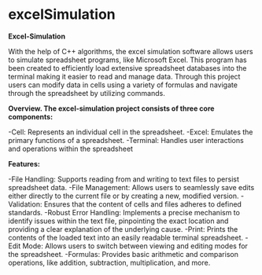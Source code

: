 # excelSimulation

**Excel-Simulation**

With the help of C++ algorithms, the excel simulation software allows users to simulate spreadsheet programs, like Microsoft Excel. This program has been created to efficiently load extensive spreadsheet databases into the terminal making it easier to read and manage data. Through this project users can modify data in cells using a variety of formulas and navigate through the spreadsheet by utilizing commands.

**Overview. The excel-simulation project consists of three core components:**

-Cell: Represents an individual cell in the spreadsheet.
-Excel: Emulates the primary functions of a spreadsheet.
-Terminal: Handles user interactions and operations within the spreadsheet

**Features:**

-File Handling: Supports reading from and writing to text files to persist spreadsheet data.
-File Management: Allows users to seamlessly save edits either directly to the current file or by creating a new, modified version.
-Validation: Ensures that the content of cells and files adheres to defined standards.
-Robust Error Handling: Implements a precise mechanism to identify issues within the text file, pinpointing the exact location and providing a clear explanation of the underlying cause.
-Print: Prints the contents of the loaded text into an easily readable terminal spreadsheet.
-Edit Mode: Allows users to switch between viewing and editing modes for the spreadsheet.
-Formulas: Provides basic arithmetic and comparison operations, like addition, subtraction, multiplication, and more.
